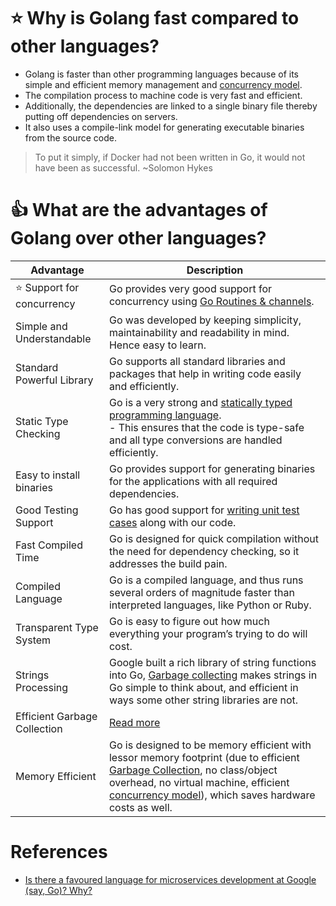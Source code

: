 # :star: Why is Golang fast compared to other languages?
- Golang is faster than other programming languages because of its simple and efficient memory management and [concurrency model](https://github.com/Anshul619/Concurrency-Go/blob/main/readme.md).
- The compilation process to machine code is very fast and efficient.
- Additionally, the dependencies are linked to a single binary file thereby putting off dependencies on servers.
- It also uses a compile-link model for generating executable binaries from the source code.

> To put it simply, if Docker had not been written in Go, it would not have been as successful. ~Solomon Hykes

# :+1: What are the advantages of Golang over other languages?

| Advantage                      | Description                                                                                                                                                                                                                                                                                                        |
|--------------------------------|--------------------------------------------------------------------------------------------------------------------------------------------------------------------------------------------------------------------------------------------------------------------------------------------------------------------|
| :star: Support for concurrency | Go provides very good support for concurrency using [Go Routines & channels](https://github.com/Anshul619/Concurrency-Go/blob/main/readme.md).                                                                                                                                                                     |
| Simple and Understandable      | Go was developed by keeping simplicity, maintainability and readability in mind. Hence easy to learn.                                                                                                                                                                                                              |
| Standard Powerful Library      | Go supports all standard libraries and packages that help in writing code easily and efficiently.                                                                                                                                                                                                                  |
| Static Type Checking           | Go is a very strong and [statically typed programming language](https://github.com/Anshul619/LLD-OOPs-Design-Patterns-Go/OOPs/TypesGo.md).<br/>- This ensures that the code is type-safe and all type conversions are handled efficiently.                                                                         |
| Easy to install binaries       | Go provides support for generating binaries for the applications with all required dependencies.                                                                                                                                                                                                                   |
| Good Testing Support           | Go has good support for [writing unit test cases](../Testing/Readme.md) along with our code.                                                                                                                                                                                                                       |
| Fast Compiled Time             | Go is designed for quick compilation without the need for dependency checking, so it addresses the build pain.                                                                                                                                                                                                     |
| Compiled Language              | Go is a compiled language, and thus runs several orders of magnitude faster than interpreted languages, like Python or Ruby.                                                                                                                                                                                       |
| Transparent Type System        | Go is easy to figure out how much everything your program’s trying to do will cost.                                                                                                                                                                                                                                |
| Strings Processing             | Google built a rich library of string functions into Go, [Garbage collecting](../GarbageCollector) makes strings in Go simple to think about, and efficient in ways some other string libraries are not.                                                                                                           |
| Efficient Garbage Collection   | [Read more](../GarbageCollector)                                                                                                                                                                                                                                                                                   |
| Memory Efficient               | Go is designed to be memory efficient with lessor memory footprint (due to efficient [Garbage Collection](../GarbageCollector), no class/object overhead, no virtual machine, efficient [concurrency model](https://github.com/Anshul619/Concurrency-Go/blob/main/readme.md)), which saves hardware costs as well. |

# References
- [Is there a favoured language for microservices development at Google (say, Go)? Why?](https://www.quora.com/Is-there-a-favoured-language-for-microservices-development-at-Google-say-Go-Why)